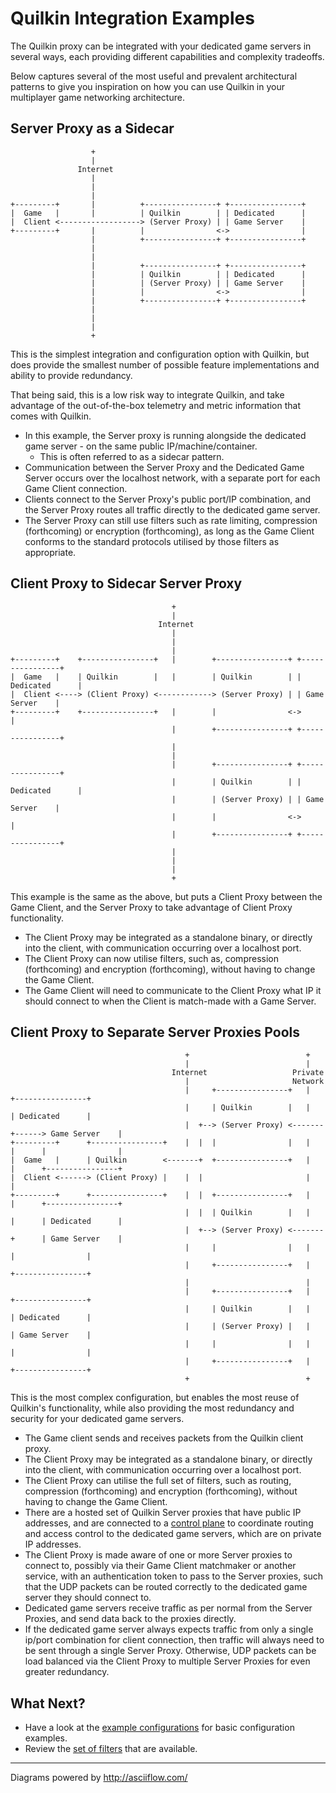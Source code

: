# Quilkin Integration Examples

The Quilkin proxy can be integrated with your dedicated game servers in several ways,
each providing different capabilities and complexity tradeoffs.

Below captures several of the most useful and prevalent architectural patterns to give you inspiration
on how you can use Quilkin in your multiplayer game networking architecture.

## Server Proxy as a Sidecar

```text
                  +
                  |
               Internet
                  |
                  |
                  |
+---------+       |          +----------------+ +----------------+
|  Game   |       |          | Quilkin        | | Dedicated      |
|  Client <------------------> (Server Proxy) | | Game Server    |
+---------+       |          |                <->                |
                  |          +----------------+ +----------------+
                  |
                  |
                  |          +----------------+ +----------------+
                  |          | Quilkin        | | Dedicated      |
                  |          | (Server Proxy) | | Game Server    |
                  |          |                <->                |
                  |          +----------------+ +----------------+
                  |
                  |
                  |
                  +
```
This is the simplest integration and configuration option with Quilkin, but does provide the smallest number
of possible feature implementations and ability to provide redundancy.

That being said, this is a low risk way to integrate Quilkin, and take advantage of the out-of-the-box telemetry
and metric information that comes with Quilkin.

* In this example, the Server proxy is running alongside the dedicated game server - on the same public IP/machine/container.
   * This is often referred to as a sidecar pattern.
* Communication between the Server Proxy and the Dedicated Game Server occurs over the localhost network, with a
  separate port for each Game Client connection.
* Clients connect to the Server Proxy's public port/IP combination, and the Server Proxy routes all traffic directly
  to the dedicated game server.
* The Server Proxy can still use filters such as rate limiting, compression (forthcoming) or encryption (forthcoming),
  as long as the Game Client conforms to the standard protocols utilised by those filters as appropriate.

## Client Proxy to Sidecar Server Proxy

```text
                                    +
                                    |
                                 Internet
                                    |
                                    |
                                    |
+---------+    +----------------+   |        +----------------+ +----------------+
|  Game   |    | Quilkin        |   |        | Quilkin        | | Dedicated      |
|  Client <----> (Client Proxy) <------------> (Server Proxy) | | Game Server    |
+---------+    +----------------+   |        |                <->                |
                                    |        +----------------+ +----------------+
                                    |
                                    |
                                    |        +----------------+ +----------------+
                                    |        | Quilkin        | | Dedicated      |
                                    |        | (Server Proxy) | | Game Server    |
                                    |        |                <->                |
                                    |        +----------------+ +----------------+
                                    |
                                    |
                                    |
                                    +
```
This example is the same as the above, but puts a Client Proxy between the Game Client, and the Server Proxy to take
advantage of Client Proxy functionality.

* The Client Proxy may be integrated as a standalone binary, or directly into the client, with communication
  occurring over a localhost port.
* The Client Proxy can now utilise filters, such as, compression (forthcoming) and encryption (forthcoming), without
  having to change the Game Client.
* The Game Client will need to communicate to the Client Proxy what IP it should connect to when the Client is 
  match-made with a Game Server.

## Client Proxy to Separate Server Proxies Pools

```text
                                       +                          +
                                       |                          |
                                    Internet                   Private
                                       |                       Network
                                       |     +----------------+   |          +----------------+
                                       |     | Quilkin        |   |          | Dedicated      |
                                       |  +--> (Server Proxy) <-------+------> Game Server    |
+---------+      +----------------+    |  |  |                |   |   |      |                |
|  Game   |      | Quilkin        <-------+  +----------------+   |   |      +----------------+
|  Client <------> (Client Proxy) |    |  |                       |   |
+---------+      +----------------+    |  |  +----------------+   |   |      +----------------+
                                       |  |  | Quilkin        |   |   |      | Dedicated      |
                                       |  +--> (Server Proxy) <-------+      | Game Server    |
                                       |     |                |   |          |                |
                                       |     +----------------+   |          +----------------+
                                       |                          |
                                       |     +----------------+   |          +----------------+
                                       |     | Quilkin        |   |          | Dedicated      |
                                       |     | (Server Proxy) |   |          | Game Server    |
                                       |     |                |   |          |                |
                                       |     +----------------+   |          +----------------+
                                       +                          +

```

This is the most complex configuration, but enables the most reuse of Quilkin's functionality,
while also providing the most redundancy and security for your dedicated game servers.

* The Game client sends and receives packets from the Quilkin client proxy.
* The Client Proxy may be integrated as a standalone binary, or directly into the client, with communication
  occurring over a localhost port.
* The Client Proxy can utilise the full set of filters, such as routing, compression (forthcoming) and
    encryption (forthcoming), without having to change the Game Client.
* There are a hosted set of Quilkin Server proxies that have public IP addresses, and are connected
  to a [control plane](https://github.com/googleforgames/quilkin/issues/131) to coordinate routing and access control
  to the dedicated game servers, which are on private IP addresses.
* The Client Proxy is made aware of one or more Server proxies to connect to, possibly via their Game Client matchmaker
  or another service, with an authentication token to pass to the Server proxies, such that the UDP packets can be
  routed correctly to the dedicated game server they should connect to.
* Dedicated game servers receive traffic as per normal from the Server Proxies, and send data back to the proxies
  directly.     
* If the dedicated game server always expects traffic from only a single ip/port combination for client connection, 
  then traffic will always need to be sent through a single Server Proxy. Otherwise, UDP packets can be load
  balanced via the Client Proxy to multiple Server Proxies for even greater redundancy.


## What Next?

* Have a look at the [example configurations](https://github.com/googleforgames/quilkin/blob/main/examples) for basic configuration examples.
* Review the [set of filters](./extensions/filters/filters.md) that are available.

---

Diagrams powered by http://asciiflow.com/
